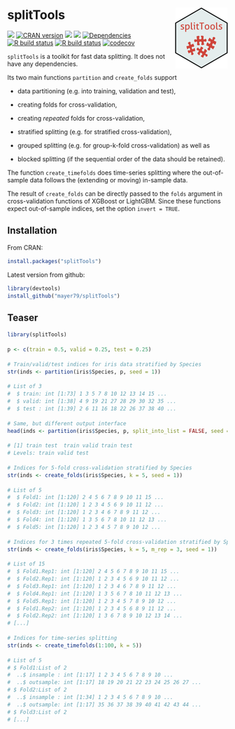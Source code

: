 # splitTools <a href='https://github.com/mayer79/splitTools'><img src='man/figures/logo.png' align="right" height="138.5" /></a>

<!-- badges: start -->
[![](https://www.r-pkg.org/badges/version/splitTools)](https://cran.r-project.org/package=splitTools)
[![CRAN version](http://www.r-pkg.org/badges/version/splitTools)](https://cran.r-project.org/package=splitTools) [![](https://cranlogs.r-pkg.org/badges/splitTools)](https://cran.r-project.org/package=splitTools) [![](https://cranlogs.r-pkg.org/badges/grand-total/splitTools?color=orange)](https://cran.r-project.org/package=splitTools)
[![Dependencies](https://tinyverse.netlify.com/badge/splitTools)](https://cran.r-project.org/package=splitTools)
[![R build status](https://github.com/kapsner/splitTools/workflows/R%20CMD%20Check%20via%20{tic}/badge.svg?branch=main)](https://github.com/kapsner/splitTools/actions)
[![R build status](https://github.com/kapsner/splitTools/workflows/test-coverage/badge.svg?branch=main)](https://github.com/kapsner/splitTools/actions)
[![codecov](https://codecov.io/gh/kapsner/splitTools/branch/main/graph/badge.svg)](https://app.codecov.io/gh/kapsner/splitTools)
<!-- badges: end -->

`splitTools` is a toolkit for fast data splitting. It does not have any dependencies. 

Its two main functions `partition` and `create_folds` support

- data partitioning (e.g. into training, validation and test),

- creating folds for cross-validation,

- creating *repeated* folds for cross-validation,

- stratified splitting (e.g. for stratified cross-validation), 

- grouped splitting (e.g. for group-k-fold cross-validation) as well as

- blocked splitting (if the sequential order of the data should be retained).

The function `create_timefolds` does time-series splitting where the out-of-sample data follows the (extending or moving) in-sample data.

The result of `create_folds` can be directly passed to the `folds` argument in cross-validation functions of XGBoost or LightGBM. Since these functions expect out-of-sample indices, 
set the option `invert = TRUE`.

## Installation

From CRAN:
``` r
install.packages("splitTools")
```

Latest version from github:
``` r
library(devtools)
install_github("mayer79/splitTools")
```

## Teaser

``` r
library(splitTools)

p <- c(train = 0.5, valid = 0.25, test = 0.25)

# Train/valid/test indices for iris data stratified by Species
str(inds <- partition(iris$Species, p, seed = 1))

# List of 3
#  $ train: int [1:73] 1 3 5 7 8 10 12 13 14 15 ...
#  $ valid: int [1:38] 4 9 19 21 27 28 29 30 32 35 ...
#  $ test : int [1:39] 2 6 11 16 18 22 26 37 38 40 ...

# Same, but different output interface
head(inds <- partition(iris$Species, p, split_into_list = FALSE, seed = 1))

# [1] train test  train valid train test 
# Levels: train valid test

# Indices for 5-fold cross-validation stratified by Species
str(inds <- create_folds(iris$Species, k = 5, seed = 1))

# List of 5
#  $ Fold1: int [1:120] 2 4 5 6 7 8 9 10 11 15 ...
#  $ Fold2: int [1:120] 1 2 3 4 5 6 9 10 11 12 ...
#  $ Fold3: int [1:120] 1 2 3 4 6 7 8 9 11 12 ...
#  $ Fold4: int [1:120] 1 3 5 6 7 8 10 11 12 13 ...
#  $ Fold5: int [1:120] 1 2 3 4 5 7 8 9 10 12 ...

# Indices for 3 times repeated 5-fold cross-validation stratified by Species
str(inds <- create_folds(iris$Species, k = 5, m_rep = 3, seed = 1))

# List of 15
#  $ Fold1.Rep1: int [1:120] 2 4 5 6 7 8 9 10 11 15 ...
#  $ Fold2.Rep1: int [1:120] 1 2 3 4 5 6 9 10 11 12 ...
#  $ Fold3.Rep1: int [1:120] 1 2 3 4 6 7 8 9 11 12 ...
#  $ Fold4.Rep1: int [1:120] 1 3 5 6 7 8 10 11 12 13 ...
#  $ Fold5.Rep1: int [1:120] 1 2 3 4 5 7 8 9 10 12 ...
#  $ Fold1.Rep2: int [1:120] 1 2 3 4 5 6 8 9 11 12 ...
#  $ Fold2.Rep2: int [1:120] 1 3 6 7 8 9 10 12 13 14 ...
# [...]

# Indices for time-series splitting
str(inds <- create_timefolds(1:100, k = 5))

# List of 5
# $ Fold1:List of 2
#  ..$ insample : int [1:17] 1 2 3 4 5 6 7 8 9 10 ...
#  ..$ outsample: int [1:17] 18 19 20 21 22 23 24 25 26 27 ...
# $ Fold2:List of 2
#  ..$ insample : int [1:34] 1 2 3 4 5 6 7 8 9 10 ...
#  ..$ outsample: int [1:17] 35 36 37 38 39 40 41 42 43 44 ...
# $ Fold3:List of 2
# [...]
```

